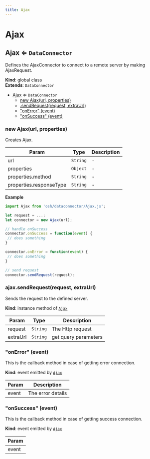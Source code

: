 ```yaml
---
title: Ajax
---
```


# Ajax

<a name="Ajax"></a>

## Ajax ⇐ <code>DataConnector</code>
Defines the AjaxConnector to connect to a remote server by making AjaxRequest.

**Kind**: global class  
**Extends**: <code>DataConnector</code>  

* [Ajax](#Ajax) ⇐ <code>DataConnector</code>
    * [new Ajax(url, properties)](#new_Ajax_new)
    * [.sendRequest(request, extraUrl)](#Ajax+sendRequest)
    * ["onError" (event)](#Ajax+event_onError)
    * ["onSuccess" (event)](#Ajax+event_onSuccess)

<a name="new_Ajax_new"></a>

### new Ajax(url, properties)
Creates Ajax.


| Param | Type | Description |
| --- | --- | --- |
| url | <code>String</code> | - |
| properties | <code>Object</code> | - |
| properties.method | <code>String</code> | - |
| properties.responseType | <code>String</code> | - |

**Example**  
```js
import Ajax from 'osh/dataconnector/Ajax.js';

let request = ...;
let connector = new Ajax(url);

// handle onSuccess
connector.onSuccess = function(event) {
 // does something
}

connector.onError = function(event) {
 // does something
}

// send request
connector.sendRequest(request);
```
<a name="Ajax+sendRequest"></a>

### ajax.sendRequest(request, extraUrl)
Sends the request to the defined server.

**Kind**: instance method of [<code>Ajax</code>](#Ajax)  

| Param | Type | Description |
| --- | --- | --- |
| request | <code>String</code> | The Http request |
| extraUrl | <code>String</code> | get query parameters |

<a name="Ajax+event_onError"></a>

### "onError" (event)
This is the callback method in case of getting error connection.

**Kind**: event emitted by [<code>Ajax</code>](#Ajax)  

| Param | Description |
| --- | --- |
| event | The error details |

<a name="Ajax+event_onSuccess"></a>

### "onSuccess" (event)
This is the callback method in case of getting success connection.

**Kind**: event emitted by [<code>Ajax</code>](#Ajax)  

| Param |
| --- |
| event | 

